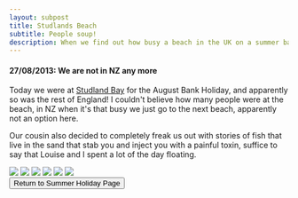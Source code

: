 ```yaml
---
layout: subpost
title: Studlands Beach
subtitle: People soup!
description: When we find out how busy a beach in the UK on a summer bank holiday gets
---
```


<h4>27/08/2013: We are not in NZ any more</h4>

Today we were at <a target="_blank" href="https://www.nationaltrust.org.uk/studland-bay">Studland Bay</a> for the August Bank Holiday, and apparently so was the rest of England! I couldn't believe how many people were at the beach, in NZ when it's that busy we just go to the next beach, apparently not an option here. 

Our cousin also decided to completely freak us out with stories of fish that live in the sand that stab you and inject you with a painful toxin, suffice to say that Louise and I spent a lot of the day floating.

<img src="https://lh3.googleusercontent.com/G6gdYnA8GI2CQ9fwg5ZstxUvFtgCw8Sc1z2s0vWSn4NyiyOokVDH5z5SIdUb4Ev_wruyp1YaN0p4QlnGYNhgs55171PLtEYSTNo3Of1ugCihTCrcLEymCDhkFFd1T4C_4ZjmkBTRChs=w2400" class="image1">
<img src="https://lh3.googleusercontent.com/zGhHrqAA2B8Kx4z8EENO44ElhFzzBpcC1WoNVtejSN0oMEGsfqtXenMO9xV6FynMM2aD--tYQmpeBAgOqKKcKahczoVU8ZVm-HksxpKn0_q4ZgpSB8SCv2BZWMVesSvx8dBbHLDYLoo=w2400" class="image1">
<img src="https://lh3.googleusercontent.com/y1JJdN8sFxp6_7lRm2Of2qr4hC-FksbsJau4AY4sa_kOWiPCH3nTQ9-_o9_fDBnazkdM3on7kLSWbrFWEwC7EcrC_b_LT1JsxS_riuJ-KqfvL-h8anU2cXgiUW0Fy6Vvv5lZZeaSDvY=w2400" class="image1">
<img src="https://lh3.googleusercontent.com/pWX7E5skp7FFW2NKjQwz5lTbD7RjWeuOlQqVSqxKcm2ePzIdScFIX3DDBYckHQb2gbmfgoa8ehumhOqk1AO3mRpC_n2q0YpNOtAju7HkL2vbLUVAhQ82kqyHbYPTrKs0uXfV5SmfFec=w2400" class="image1">
<img src="https://lh3.googleusercontent.com/MmEYHb6-JHPi5COwVCBOxx5pSoeWkcKkKr-eCz6ydGE3I_QosCijOq4dC8AQIauM5Smri4YA5ExxISJnUMctilcbNRFJFP_K1uTXnwVr9wumnzm-6BT14tqe5orqjjcBUbirbD_3VvI=w2400" class="image1">
<img src="https://lh3.googleusercontent.com/QO5m6-moOlOQeeZphhexaB-7LBywA1xy44He0z-lPvswVwL_RoN33oAkdy7eSaGoEQdy6rxmC6MwDESpNqCL_MSt9NBgC0W1bq6AvHGvrILGPUntGq6qJxVZAGkjRPheWxYlC1ENXno=w2400" class="image1">

<div class="wrapper">
  <input type="button" class="button" value="Return to Summer Holiday Page" onclick="self.close()">
</div>

